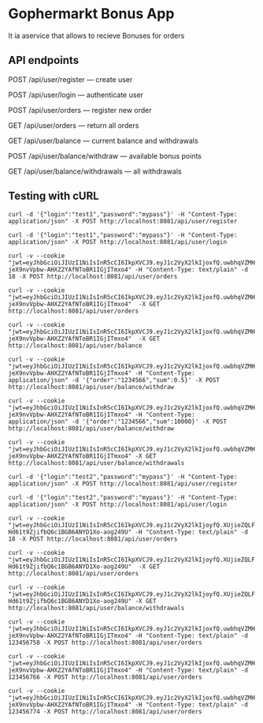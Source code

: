 # Gophermarkt Bonus App

It ia aservice that allows to recieve Bonuses for orders

## API endpoints

POST /api/user/register — create user

POST /api/user/login — authenticate user

POST /api/user/orders — register new order

GET /api/user/orders — return all orders

GET /api/user/balance — current balance and withdrawals

POST /api/user/balance/withdraw — available bonus points

GET /api/user/balance/withdrawals — all withdrawals


## Testing with cURL

 `curl -d '{"login":"test1","password":"mypass"}' -H "Content-Type: application/json" -X POST http://localhost:8081/api/user/register`

  `curl -d '{"login":"test1","password":"mypass"}' -H "Content-Type: application/json" -X POST http://localhost:8081/api/user/login`

   `curl -v --cookie "jwt=eyJhbGciOiJIUzI1NiIsInR5cCI6IkpXVCJ9.eyJ1c2VyX2lkIjoxfQ.uwbhqVZMHjeX9nvVpbw-AHXZ2YAfNToBR1IGjITmxo4" -H "Content-Type: text/plain" -d 18 -X POST http://localhost:8081/api/user/orders`

   `curl -v --cookie "jwt=eyJhbGciOiJIUzI1NiIsInR5cCI6IkpXVCJ9.eyJ1c2VyX2lkIjoxfQ.uwbhqVZMHjeX9nvVpbw-AHXZ2YAfNToBR1IGjITmxo4"  -X GET http://localhost:8081/api/user/orders`

`curl -v --cookie "jwt=eyJhbGciOiJIUzI1NiIsInR5cCI6IkpXVCJ9.eyJ1c2VyX2lkIjoxfQ.uwbhqVZMHjeX9nvVpbw-AHXZ2YAfNToBR1IGjITmxo4"  -X GET http://localhost:8081/api/user/balance`

`curl -v --cookie "jwt=eyJhbGciOiJIUzI1NiIsInR5cCI6IkpXVCJ9.eyJ1c2VyX2lkIjoxfQ.uwbhqVZMHjeX9nvVpbw-AHXZ2YAfNToBR1IGjITmxo4" -H "Content-Type: application/json" -d '{"order":"1234566","sum":0.5}' -X POST http://localhost:8081/api/user/balance/withdraw`

`curl -v --cookie "jwt=eyJhbGciOiJIUzI1NiIsInR5cCI6IkpXVCJ9.eyJ1c2VyX2lkIjoxfQ.uwbhqVZMHjeX9nvVpbw-AHXZ2YAfNToBR1IGjITmxo4" -H "Content-Type: application/json" -d '{"order":"1234566","sum":10000}' -X POST http://localhost:8081/api/user/balance/withdraw`

`curl -v --cookie "jwt=eyJhbGciOiJIUzI1NiIsInR5cCI6IkpXVCJ9.eyJ1c2VyX2lkIjoxfQ.uwbhqVZMHjeX9nvVpbw-AHXZ2YAfNToBR1IGjITmxo4" -X GET http://localhost:8081/api/user/balance/withdrawals`


 `curl -d '{"login":"test2","password":"mypass"}' -H "Content-Type: application/json" -X POST http://localhost:8081/api/user/register`

   `curl -d '{"login":"test2","password":"mypass"}' -H "Content-Type: application/json" -X POST http://localhost:8081/api/user/login`

  `curl -v --cookie "jwt=eyJhbGciOiJIUzI1NiIsInR5cCI6IkpXVCJ9.eyJ1c2VyX2lkIjoyfQ.XUjieZQLFHd61t9ZjifbQ6c1BGB6ANYD1Xo-aog249U" -H "Content-Type: text/plain" -d 18 -X POST http://localhost:8081/api/user/orders`

   `curl -v --cookie "jwt=eyJhbGciOiJIUzI1NiIsInR5cCI6IkpXVCJ9.eyJ1c2VyX2lkIjoyfQ.XUjieZQLFHd61t9ZjifbQ6c1BGB6ANYD1Xo-aog249U"  -X GET http://localhost:8081/api/user/orders`

   `curl -v --cookie "jwt=eyJhbGciOiJIUzI1NiIsInR5cCI6IkpXVCJ9.eyJ1c2VyX2lkIjoyfQ.XUjieZQLFHd61t9ZjifbQ6c1BGB6ANYD1Xo-aog249U" -X GET http://localhost:8081/api/user/balance/withdrawals`



 `curl -v --cookie "jwt=eyJhbGciOiJIUzI1NiIsInR5cCI6IkpXVCJ9.eyJ1c2VyX2lkIjoxfQ.uwbhqVZMHjeX9nvVpbw-AHXZ2YAfNToBR1IGjITmxo4" -H "Content-Type: text/plain" -d 123456758 -X POST http://localhost:8081/api/user/orders`

  `curl -v --cookie "jwt=eyJhbGciOiJIUzI1NiIsInR5cCI6IkpXVCJ9.eyJ1c2VyX2lkIjoxfQ.uwbhqVZMHjeX9nvVpbw-AHXZ2YAfNToBR1IGjITmxo4" -H "Content-Type: text/plain" -d 123456766 -X POST http://localhost:8081/api/user/orders`

  `curl -v --cookie "jwt=eyJhbGciOiJIUzI1NiIsInR5cCI6IkpXVCJ9.eyJ1c2VyX2lkIjoxfQ.uwbhqVZMHjeX9nvVpbw-AHXZ2YAfNToBR1IGjITmxo4" -H "Content-Type: text/plain" -d 123456774 -X POST http://localhost:8081/api/user/orders`